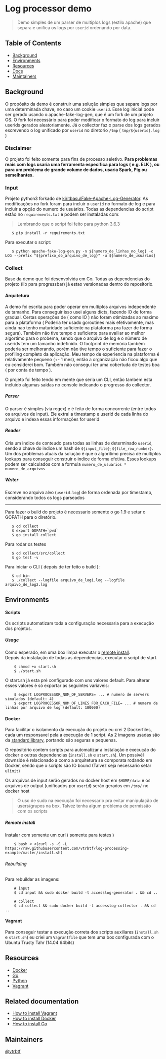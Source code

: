 # Log processor demo

> Demo simples de um parser de multiplos logs (estilo apache) que separa e unifica os logs por `userid` ordenando por data.

## Table of Contents

- [Background](#background)
- [Environments](#environments)
- [Resources](#resources)
- [Docs](#related-documentation)
- [Maintainers](#maintainers)

## Background

O propósito da demo é construir uma solução simples que separe logs por uma determinada chave, no caso um cookie `userid`. Esse log inicial pode ser gerado usando o apache-fake-log-gen, que é um fork de um projeto OS. O fork foi necessário para poder modificar o formato do log para incluir userids gerados aleatoriamente. Já o collector faz o parse dos logs gerados escrevendo o log unificado por `userid` no diretorio `/tmp` ( `tmp/${userid}.log` )

### Disclaimer
O projeto foi feito somente para fins de processo seletivo. __Para problemas reais com logs usaria uma ferramenta especifica para logs ( e.g. ELK ), ou para um problema de grande volume de dados, usaria Spark, Pig ou semelhantes.__

### Input 

Projeto python3 forkado de [kiritbasu/Fake-Apache-Log-Generator](https://github.com/kiritbasu/Fake-Apache-Log-Generator). As modificações no fork foram para incluir o `userid` no formato de log e para incluir a opção do numero de usuários. Todas as dependencias do script estão no `requirements.txt` e podem ser instaladas com: 

> Lembrando que o script foi feito para python 3.6.3

```
   $ pip install -r requirements.txt
```

Para executar o script: 
```
   $ python apache-fake-log-gen.py -n ${numero_de_linhas_no_log} -o LOG --prefix "${prefixo_do_arquivo_de_log}" -u ${numero_de_usuarios}
```

### Collect
Base da demo que foi desenvolvida em Go. Todas as dependencias do projeto (lib para progressbar) já estao versionadas dentro do repositorio. 

#### Arquitetura
A demo foi escrita para poder operar em multiplos arquivos independente de tamanho. Para conseguir isso usei alguns dicts, fazendo IO de forma gradual. Certas operações de ( como IO ) não foram otimizadas ao maximo para a plataforma ( Poderia ter usado goroutines mais efetivamente, mas ainda nao tenho maturidade suficiente na plataforma pra fazer de forma segura). Também não tive tempo o suficiente para availiar ao melhor algortimo para o probema, sendo que o arquivo de log e o número de userids tem um tamanho indefinido. O footprint de memória também poderia ser melhorando, porém não tive tempo o suficiente para fazer o profiling completo da aplicação. Meu tempo de experiencia na plataforma é relativamente pequeno (+- 1 mes), então a organização não ficou algo que eu considerei bom. Também não consegui ter uma cobertuda de testes boa ( por conta de tempo ).

O projeto foi feito tendo em mente que seria um CLI, então tambem esta incluido algumas saidas no console indicando o progresso do collector.

##### Parser
O parser é simples (via regex) e é feito de forma concorrente (entre todos os arquivos de input). Ele extrai a timestamp e userid de cada linha do arquivo e indexa essas informações for userid

##### Reader
Cria um indice de conteudo para todas as linhas de determinado `userid`, sendo a chave do indice um hash de `${input_file};${file_row_number}`. Um dos problemas atuais da solução é que o algoritimo precisa de multiplos lookups para conseguir construir o indice de forma efetiva. Esses lookups podem ser calculados com a formula `numero_de_usuarios * numero_de_arquivos`

##### Writer 
Escreve no arquivo alvo (`userid.log`) de forma ordenada por timestamp, considerando todos os logs parseados

----

Para fazer o build do projeto é necessario somente o go 1.9 e setar o GOPATH para o diretório.

```
   $ cd collect
   $ export GOPATH=`pwd`
   $ go install collect
```

Para rodar os testes

```
   $ cd collect/src/collect
   $ go test -v
```

Para iniciar o CLI ( depois de ter feito o build ): 
```
   $ cd bin
   $ ./collect --logfile arquivo_de_log1.log --logfile arquivo_de_log2.log
```

## Environments

#### Scripts
Os scripts automatizam toda a configuração necessaria para a execução dos projetos. 

##### Usage
Como esperado, em uma box limpa executar o [remote install](#remote-install).  
Depois da instalação de todas as dependencias, executar o script de start.  

```
    $ chmod +x start.sh
    $ ./start.sh
```

O start.sh já esta pré configurado com uns valores default. Para alterar esses valores é só exportar as seguintes variaveis:
```
    $ export LOGPROCESSOR_NUM_OF_SERVERS= ... # numero de servers simulados (default: 4)
    $ export LOGPROCESSOR_NUM_OF_LINES_FOR_EACH_FILE= ... # numero de linhas por arquivo de log (default: 100000)
```

#### Docker
Para facilitar o isolamento da execução do projeto eu crei 2 Dockerfiles, cada um responsavel pela a execução de 1 script. As 2 imagens usadas são da [standard library](https://github.com/docker-library/official-images), portando são seguras e pequenas.

O repositório contem scripts para automatizar a instalação e execução do docker e outras dependencias (`install.sh` e `start.sh`).
Um possivél downside é relacionado a como a arquitetura se comporata rodando em Docker, sendo que o scripts são IO bound (Talvez seja necessario setar `ulimit`)

Os arquivos de input serão gerados no docker host em `$HOME/data` e os arquivos de output (unificados por `userid`) serão gerados em `/tmp/` no docker host

> O uso de sudo na execução foi necessario pra evitar manipulação de users/grupos na box. Talvez tenha algum problema de permissão com os scripts

##### Remote install
Instalar com somente um curl ( somente para testes )
```
    $ bash < <(curl -s -S -L https://raw.githubusercontent.com/vtrbtf/log-processing-example/master/install.sh)
```

###### Rebuilding 
Para rebuildar as imagens:
```
    # input
    $ cd input && sudo docker build -t accesslog-generator . && cd ..

    # collect
    $ cd collect && sudo docker build -t accesslog-collector . && cd ..
```


#### Vagrant
Para conseguir testar a execução correta dos scripts auxiliares (`install.sh` e `start.sh`) eu criei um `Vagrantfile` que tem uma box configurada com o Ubuntu Trusty Tahr (14.04 64bits)

## Resources
- [Docker](https://www.docker.com/)
- [Go](https://golang.org/)
- [Python](https://www.python.org/)
- [Vagrant](https://www.vagrantup.com/)


## Related documentation
- [How to install Vagrant](https://www.vagrantup.com/docs/installation/)
- [How to install Docker](https://docs.docker.com/engine/installation/)
- [How to install Go](https://golang.org/doc/install)

## Maintainers

[@vtrbtf](https://github.com/vtrbtf)  

